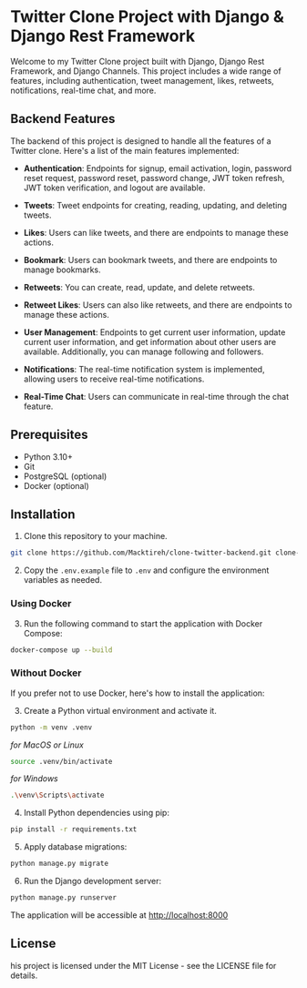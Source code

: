 # Twitter Clone Project with Django & Django Rest Framework

Welcome to my Twitter Clone project built with Django, Django Rest Framework, and Django Channels. This project includes a wide range of features, including authentication, tweet management, likes, retweets, notifications, real-time chat, and more.

## Backend Features

The backend of this project is designed to handle all the features of a Twitter clone. Here's a list of the main features implemented:

- **Authentication**: Endpoints for signup, email activation, login, password reset request, password reset, password change, JWT token refresh, JWT token verification, and logout are available.

- **Tweets**: Tweet endpoints for creating, reading, updating, and deleting tweets.

- **Likes**: Users can like tweets, and there are endpoints to manage these actions.

- **Bookmark**: Users can bookmark tweets, and there are endpoints to manage bookmarks.

- **Retweets**: You can create, read, update, and delete retweets.

- **Retweet Likes**: Users can also like retweets, and there are endpoints to manage these actions.

- **User Management**: Endpoints to get current user information, update current user information, and get information about other users are available. Additionally, you can manage following and followers.

- **Notifications**: The real-time notification system is implemented, allowing users to receive real-time notifications.

- **Real-Time Chat**: Users can communicate in real-time through the chat feature.


## Prerequisites

- Python 3.10+
- Git
- PostgreSQL (optional)
- Docker (optional)


## Installation

1. Clone this repository to your machine.

```bash
git clone https://github.com/Macktireh/clone-twitter-backend.git clone-twitter-backend
```

2. Copy the `.env.example` file to `.env` and configure the environment variables as needed.

### Using Docker

3. Run the following command to start the application with Docker Compose:

```bash
docker-compose up --build
```

### Without Docker

If you prefer not to use Docker, here's how to install the application:

3. Create a Python virtual environment and activate it.

```bash
python -m venv .venv
```

*for MacOS or Linux*
```bash
source .venv/bin/activate
```

*for Windows*
```bash
.\venv\Scripts\activate
```

4. Install Python dependencies using pip:

```bash
pip install -r requirements.txt
```
5. Apply database migrations:

```bash
python manage.py migrate
```

6. Run the Django development server:

```bash
python manage.py runserver
```

The application will be accessible at [http://localhost:8000](http://localhost:8000)


## License

his project is licensed under the MIT License - see the LICENSE file for details.
